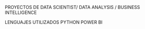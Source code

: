 PROYECTOS DE DATA SCIENTIST/ DATA ANALYSIS / BUSINESS INTELLIGENCE

LENGUAJES UTILIZADOS
PYTHON
POWER BI
